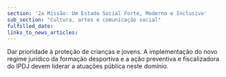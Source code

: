 ```yaml
---
section: '2a Missão: Um Estado Social Forte, Moderno e Inclusivo'
sub_section: "Cultura, artes e comunicação social"
fulfilled_date:
links_to_news_articles:
---
```


Dar prioridade à proteção de crianças e jovens. A implementação do novo regime jurídico da formação desportiva e a ação preventiva e fiscalizadora do IPDJ devem liderar a atuações pública neste domínio.